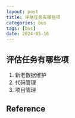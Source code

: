 ```yaml
---
layout: post
title: 评估任务有哪些项
categories: bus
tags: [bus]
date: 2024-05-16
---
```


## 评估任务有哪些项

1. 新老数据维护
2. 代码管理
3. 项目管理

## Reference
